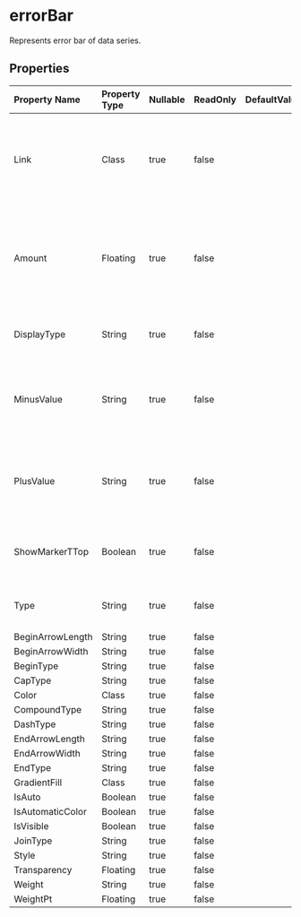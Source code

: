 # **errorBar**

Represents error bar of data series. 

## **Properties**

| Property Name | Property Type | Nullable |  ReadOnly | DefaultValue | Description | 
| :- | :- | :- |:- |  :- | :- |
|Link|Class|true|false |  |A property named "Link" of type "Link" that can be accessed and modified.|
|Amount|Floating|true|false |  |Represents amount of error bar.                         The amount must be greater than or equal to zero.|
|DisplayType|String|true|false |  |Represents error bar display type.|
|MinusValue|String|true|false |  |Represents negative error amount when error bar type is Custom.|
|PlusValue|String|true|false |  |Represents positive error amount when error bar type is Custom.|
|ShowMarkerTTop|Boolean|true|false |  |Indicates if formatting error bars with a T-top.|
|Type|String|true|false |  |Represents error bar amount type.|
|BeginArrowLength|String|true|false |  ||
|BeginArrowWidth|String|true|false |  ||
|BeginType|String|true|false |  ||
|CapType|String|true|false |  ||
|Color|Class|true|false |  ||
|CompoundType|String|true|false |  ||
|DashType|String|true|false |  ||
|EndArrowLength|String|true|false |  ||
|EndArrowWidth|String|true|false |  ||
|EndType|String|true|false |  ||
|GradientFill|Class|true|false |  ||
|IsAuto|Boolean|true|false |  ||
|IsAutomaticColor|Boolean|true|false |  ||
|IsVisible|Boolean|true|false |  ||
|JoinType|String|true|false |  ||
|Style|String|true|false |  ||
|Transparency|Floating|true|false |  ||
|Weight|String|true|false |  ||
|WeightPt|Floating|true|false |  ||

